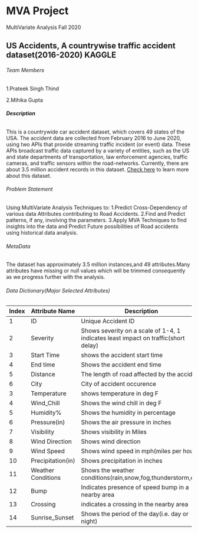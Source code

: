 # MVA Project
MultiVariate Analysis Fall 2020

## US Accidents, A countrywise traffic accident dataset(2016-2020) KAGGLE

###### Team Members
1.Prateek Singh Thind



2.Mihika Gupta

###### **Description**

This is a countrywide car accident dataset, which covers 49 states of the USA. The accident data are collected from February 2016 to June 2020, using two APIs that provide streaming traffic incident (or event) data. These APIs broadcast traffic data captured by a variety of entities, such as the US and state departments of transportation, law enforcement agencies, traffic cameras, and traffic sensors within the road-networks. Currently, there are about 3.5 million accident records in this dataset. [Check here](https://www.kaggle.com/sobhanmoosavi/us-accidents) to learn more about this dataset. 

###### Problem Statement
Using MultiVariate Analysis Techniques to:
    1.Predict Cross-Dependency of various data Attributes contributing to Road Accidents.
    2.Find and Predict patterns, if any, involving the parameters.
    3.Apply MVA Techniques to find insights into the data and Predict Future possibilities of Road accidents using historical data analysis. 

###### MetaData
The dataset has approximately 3.5 million instances,and 49 attributes.Many attributes have missing or null values which will be trimmed consequently as we progress further with the analysis.

###### Data Dictionary(Major Selected Attributes)

Index|Attribute Name|Description
-----|--------------|-----------
1|ID|Unique Accident ID
2|Severity|Shows severity on a scale of 1-4, 1 indicates least impact on traffic(short delay)
3|Start Time|shows the accident start time
4|End time|Shows the accident end time
5|Distance|The length of road affected by the accident
6|City|City of accident occurence
3|Temperature|shows temperature in deg F
4|Wind_Chill|Shows the wind chill in deg F
5|Humidity%|Shows the humidity in percentage 
6|Pressure(in)|Shows the air pressure in inches
7|Visibility|Shows visibility in Miles
8|Wind Direction|Shows wind direction
9|Wind Speed|Shows wind speed in mph(miles per hour)
10|Precipitation(in)|Shows precipitation in inches
11|Weather Conditions|Shows the weather conditions(rain,snow,fog,thunderstorm,etc)
12|Bump|Indicates presence of speed bump in a nearby area
13|Crossing|indicates a crossing in the nearby area
14|Sunrise_Sunset|Shows the period of the day(i.e. day or night)
